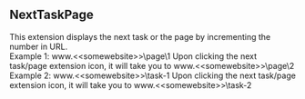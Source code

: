 ## NextTaskPage
This extension displays the next task or the page by incrementing the number in URL.  
Example 1:  www.&lt;&lt;somewebsite>>\page\1
Upon clicking the next task/page extension icon, it will take you to  www.&lt;&lt;somewebsite>>\page\2  
Example 2:  www.&lt;&lt;somewebsite>>\task-1 
Upon clicking the next task/page extension icon, it will take you to  www.&lt;&lt;somewebsite>>\task-2
